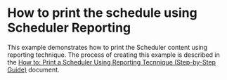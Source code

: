 # How to print the schedule using Scheduler Reporting


<p>This example demonstrates how to print the Scheduler content using reporting technique. The process of creating this example is described in the <a href="http://help.devexpress.com/#WindowsForms/CustomDocument5729"><u>How to: Print a Scheduler Using Reporting Tecnnique (Step-by-Step Guide)</u></a> document.</p><br />


<br/>


